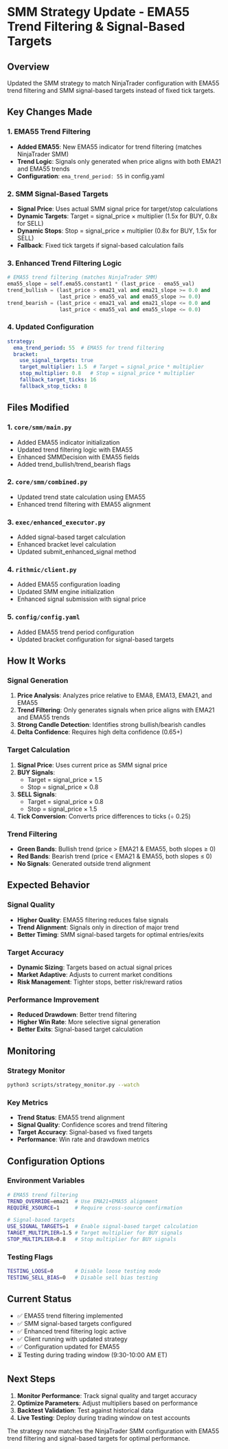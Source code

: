 # SMM Strategy Update - EMA55 Trend Filtering & Signal-Based Targets

## Overview
Updated the SMM strategy to match NinjaTrader configuration with EMA55 trend filtering and SMM signal-based targets instead of fixed tick targets.

## Key Changes Made

### 1. EMA55 Trend Filtering
- **Added EMA55**: New EMA55 indicator for trend filtering (matches NinjaTrader SMM)
- **Trend Logic**: Signals only generated when price aligns with both EMA21 and EMA55 trends
- **Configuration**: `ema_trend_period: 55` in config.yaml

### 2. SMM Signal-Based Targets
- **Signal Price**: Uses actual SMM signal price for target/stop calculations
- **Dynamic Targets**: Target = signal_price × multiplier (1.5x for BUY, 0.8x for SELL)
- **Dynamic Stops**: Stop = signal_price × multiplier (0.8x for BUY, 1.5x for SELL)
- **Fallback**: Fixed tick targets if signal-based calculation fails

### 3. Enhanced Trend Filtering Logic
```python
# EMA55 trend filtering (matches NinjaTrader SMM)
ema55_slope = self.ema55.constant1 * (last_price - ema55_val)
trend_bullish = (last_price > ema21_val and ema21_slope >= 0.0 and 
                 last_price > ema55_val and ema55_slope >= 0.0)
trend_bearish = (last_price < ema21_val and ema21_slope <= 0.0 and 
                 last_price < ema55_val and ema55_slope <= 0.0)
```

### 4. Updated Configuration
```yaml
strategy:
  ema_trend_period: 55  # EMA55 for trend filtering
  bracket:
    use_signal_targets: true
    target_multiplier: 1.5  # Target = signal_price * multiplier
    stop_multiplier: 0.8   # Stop = signal_price * multiplier
    fallback_target_ticks: 16
    fallback_stop_ticks: 8
```

## Files Modified

### 1. `core/smm/main.py`
- Added EMA55 indicator initialization
- Updated trend filtering logic with EMA55
- Enhanced SMMDecision with EMA55 fields
- Added trend_bullish/trend_bearish flags

### 2. `core/smm/combined.py`
- Updated trend state calculation using EMA55
- Enhanced trend filtering with EMA55 alignment

### 3. `exec/enhanced_executor.py`
- Added signal-based target calculation
- Enhanced bracket level calculation
- Updated submit_enhanced_signal method

### 4. `rithmic/client.py`
- Added EMA55 configuration loading
- Updated SMM engine initialization
- Enhanced signal submission with signal price

### 5. `config/config.yaml`
- Added EMA55 trend period configuration
- Updated bracket configuration for signal-based targets

## How It Works

### Signal Generation
1. **Price Analysis**: Analyzes price relative to EMA8, EMA13, EMA21, and EMA55
2. **Trend Filtering**: Only generates signals when price aligns with EMA21 and EMA55 trends
3. **Strong Candle Detection**: Identifies strong bullish/bearish candles
4. **Delta Confidence**: Requires high delta confidence (0.65+)

### Target Calculation
1. **Signal Price**: Uses current price as SMM signal price
2. **BUY Signals**: 
   - Target = signal_price × 1.5
   - Stop = signal_price × 0.8
3. **SELL Signals**:
   - Target = signal_price × 0.8
   - Stop = signal_price × 1.5
4. **Tick Conversion**: Converts price differences to ticks (÷ 0.25)

### Trend Filtering
- **Green Bands**: Bullish trend (price > EMA21 & EMA55, both slopes ≥ 0)
- **Red Bands**: Bearish trend (price < EMA21 & EMA55, both slopes ≤ 0)
- **No Signals**: Generated outside trend alignment

## Expected Behavior

### Signal Quality
- **Higher Quality**: EMA55 filtering reduces false signals
- **Trend Alignment**: Signals only in direction of major trend
- **Better Timing**: SMM signal-based targets for optimal entries/exits

### Target Accuracy
- **Dynamic Sizing**: Targets based on actual signal prices
- **Market Adaptive**: Adjusts to current market conditions
- **Risk Management**: Tighter stops, better risk/reward ratios

### Performance Improvement
- **Reduced Drawdown**: Better trend filtering
- **Higher Win Rate**: More selective signal generation
- **Better Exits**: Signal-based target calculation

## Monitoring

### Strategy Monitor
```bash
python3 scripts/strategy_monitor.py --watch
```

### Key Metrics
- **Trend Status**: EMA55 trend alignment
- **Signal Quality**: Confidence scores and trend filtering
- **Target Accuracy**: Signal-based vs fixed targets
- **Performance**: Win rate and drawdown metrics

## Configuration Options

### Environment Variables
```bash
# EMA55 trend filtering
TREND_OVERRIDE=ema21  # Use EMA21+EMA55 alignment
REQUIRE_XSOURCE=1     # Require cross-source confirmation

# Signal-based targets
USE_SIGNAL_TARGETS=1  # Enable signal-based target calculation
TARGET_MULTIPLIER=1.5 # Target multiplier for BUY signals
STOP_MULTIPLIER=0.8   # Stop multiplier for BUY signals
```

### Testing Flags
```bash
TESTING_LOOSE=0       # Disable loose testing mode
TESTING_SELL_BIAS=0   # Disable sell bias testing
```

## Current Status

- ✅ EMA55 trend filtering implemented
- ✅ SMM signal-based targets configured
- ✅ Enhanced trend filtering logic active
- ✅ Client running with updated strategy
- ✅ Configuration updated for EMA55
- ⏳ Testing during trading window (9:30-10:00 AM ET)

## Next Steps

1. **Monitor Performance**: Track signal quality and target accuracy
2. **Optimize Parameters**: Adjust multipliers based on performance
3. **Backtest Validation**: Test against historical data
4. **Live Testing**: Deploy during trading window on test accounts

The strategy now matches the NinjaTrader SMM configuration with EMA55 trend filtering and signal-based targets for optimal performance.
